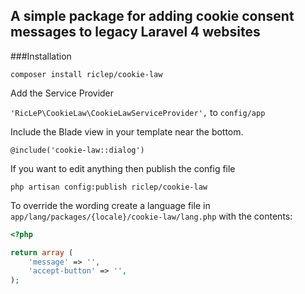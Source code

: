 ## A simple package for adding cookie consent messages to legacy Laravel 4 websites

###Installation

`composer install riclep/cookie-law`

Add the Service Provider

`'RicLeP\CookieLaw\CookieLawServiceProvider',` to `config/app`

Include the Blade view in your template near the bottom.

`@include('cookie-law::dialog')`

If you want to edit anything then publish the config file

`php artisan config:publish riclep/cookie-law`

To override the wording create a language file in `app/lang/packages/{locale}/cookie-law/lang.php` with the contents:
```php
<?php

return array (
	'message' => '',
	'accept-button' => '',
);
```